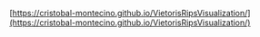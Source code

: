 [https://cristobal-montecino.github.io/VietorisRipsVisualization/](https://cristobal-montecino.github.io/VietorisRipsVisualization/)
